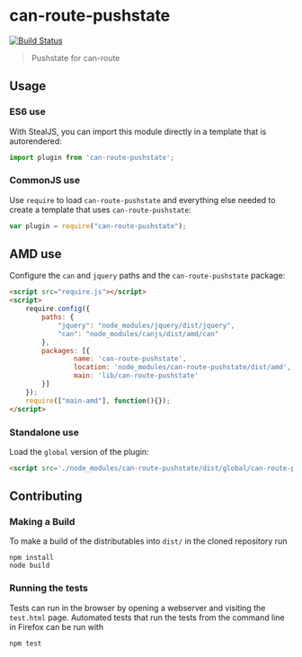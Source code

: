 # can-route-pushstate

[![Build Status](https://travis-ci.org/canjs/can-route-pushstate.png?branch=master)](https://travis-ci.org/canjs/can-route-pushstate)

> Pushstate for can-route

## Usage

### ES6 use

With StealJS, you can import this module directly in a template that is autorendered:

```js
import plugin from 'can-route-pushstate';
```

### CommonJS use

Use `require` to load `can-route-pushstate` and everything else
needed to create a template that uses `can-route-pushstate`:

```js
var plugin = require("can-route-pushstate");
```

## AMD use

Configure the `can` and `jquery` paths and the `can-route-pushstate` package:

```html
<script src="require.js"></script>
<script>
	require.config({
	    paths: {
	        "jquery": "node_modules/jquery/dist/jquery",
	        "can": "node_modules/canjs/dist/amd/can"
	    },
	    packages: [{
		    	name: 'can-route-pushstate',
		    	location: 'node_modules/can-route-pushstate/dist/amd',
		    	main: 'lib/can-route-pushstate'
	    }]
	});
	require(["main-amd"], function(){});
</script>
```

### Standalone use

Load the `global` version of the plugin:

```html
<script src='./node_modules/can-route-pushstate/dist/global/can-route-pushstate.js'></script>
```

## Contributing

### Making a Build

To make a build of the distributables into `dist/` in the cloned repository run

```
npm install
node build
```

### Running the tests

Tests can run in the browser by opening a webserver and visiting the `test.html` page.
Automated tests that run the tests from the command line in Firefox can be run with

```
npm test
```
